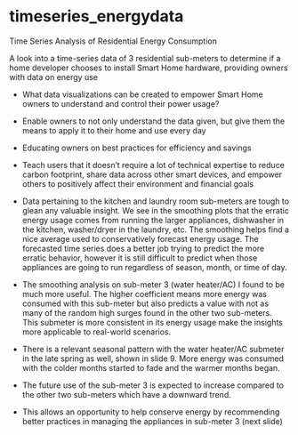# timeseries_energydata
Time Series Analysis of Residential Energy Consumption

A look into a time-series data of 3 residential sub-meters to determine if a home developer chooses to install Smart Home hardware, providing owners with data on energy use


- What data visualizations can be created to empower Smart Home owners to understand and control their power usage?
- Enable owners to not only understand the data given, but give them the means to apply it to their home and use every day
- Educating owners on best practices for efficiency and savings
- Teach users that it doesn’t require a lot of technical expertise to reduce carbon footprint, share data across other smart devices, and empower others to positively affect their environment and financial goals

- Data pertaining to the kitchen and laundry room sub-meters are tough to glean any valuable insight.  We see in the smoothing plots that the erratic energy usage comes from running the larger appliances, dishwasher in the kitchen, washer/dryer in the laundry, etc. The smoothing helps find a nice average used to conservatively forecast energy usage. The forecasted time series does a better job trying to predict the more erratic behavior, however it is still difficult to predict when those appliances are going to run regardless of season, month, or time of day. 
- The smoothing analysis on sub-meter 3 (water heater/AC) I found to be much more useful.  The higher coefficient means more energy was consumed with this sub-meter but also predicts a value with not as many of the random high surges found in the other two sub-meters.  This submeter is more consistent in its energy usage make the insights more applicable to real-world scenarios.  
- There is a relevant seasonal pattern with the water heater/AC submeter in the late spring as well, shown in slide 9.  More energy was consumed with the colder months started to fade and the warmer months began.  
- The future use of the sub-meter 3 is expected to increase compared to the other two sub-meters which have a downward trend. 
- This allows an opportunity to help conserve energy by recommending better practices in managing the appliances in sub-meter 3 (next slide)
